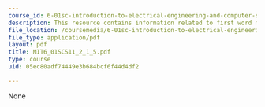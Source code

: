 ```yaml
---
course_id: 6-01sc-introduction-to-electrical-engineering-and-computer-science-i-spring-2011
description: This resource contains information related to first word machine.
file_location: /coursemedia/6-01sc-introduction-to-electrical-engineering-and-computer-science-i-spring-2011/05ec80adf74449e3b684bcf6f44d4df2_MIT6_01SCS11_2_1_5.pdf
file_type: application/pdf
layout: pdf
title: MIT6_01SCS11_2_1_5.pdf
type: course
uid: 05ec80adf74449e3b684bcf6f44d4df2

---
```

None